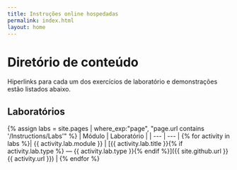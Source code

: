 ```yaml
---
title: Instruções online hospedadas
permalink: index.html
layout: home
---
```


# Diretório de conteúdo

Hiperlinks para cada um dos exercícios de laboratório e demonstrações estão listados abaixo.

## Laboratórios

{% assign labs = site.pages | where_exp:"page", "page.url contains '/Instructions/Labs'" %}
| Módulo | Laboratório |
| --- | --- | 
{% for activity in labs  %}| {{ activity.lab.module }} | [{{ activity.lab.title }}{% if activity.lab.type %} — {{ activity.lab.type }}{% endif %}]({{ site.github.url }}{{ activity.url }}) |
{% endfor %}
